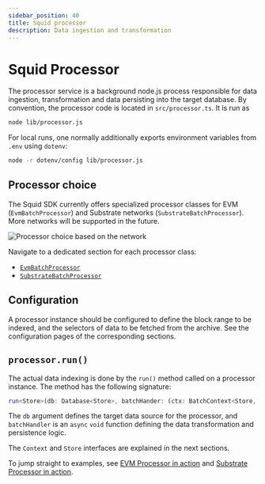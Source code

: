 ```yaml
---
sidebar_position: 40
title: Squid processor
description: Data ingestion and transformation 
---
```


# Squid Processor

The processor service is a background node.js process responsible for data ingestion, transformation and data persisting into the target database. By convention, the processor code is located in `src/processor.ts`. It is run as 
```bash
node lib/processor.js
```

For local runs, one normally additionally exports environment variables from `.env` using `dotenv`:
```bash
node -r dotenv/config lib/processor.js
```

## Processor choice

The Squid SDK currently offers specialized processor classes for EVM (`EvmBatchProcessor`) and Substrate networks (`SubstrateBatchProcessor`). More networks will be supported in the future.

![Processor choice based on the network](</img/network-choice.png>)

Navigate to a dedicated section for each processor class:

- [`EvmBatchProcessor`](/evm-indexing)
- [`SubstrateBatchProcessor`](/substrate-indexing)

## Configuration

A processor instance should be configured to define the block range to be indexed, and the selectors of data to be fetched from the archive. See the configuration pages of the corresponding sections.

## `processor.run()`

The actual data indexing is done by the `run()` method called on a processor instance. The method has the following signature:

```ts
run<Store>(db: Database<Store>, batchHander: (ctx: BatchContext<Store, Item>) => Promise<void>): void
```

The `db` argument defines the target data source for the processor, and `batchHandler` is an `async` `void` function defining the data transformation and persistence logic.

The `Context` and `Store` interfaces are explained in the next sections.

To jump straight to examples, see [EVM Processor in action](/evm-indexing/batch-processor-in-action) and [Substrate Processor in action](/substrate-indexing/batch-processor-in-action).
